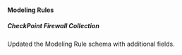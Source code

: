 
#### Modeling Rules

##### CheckPoint Firewall Collection

Updated the Modeling Rule schema with additional fields.
